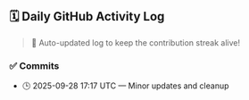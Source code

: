 ## 🗓️ Daily GitHub Activity Log

> 🤖 Auto-updated log to keep the contribution streak alive!

### ✅ Commits

- 🕒 2025-09-28 17:17 UTC — Minor updates and cleanup

